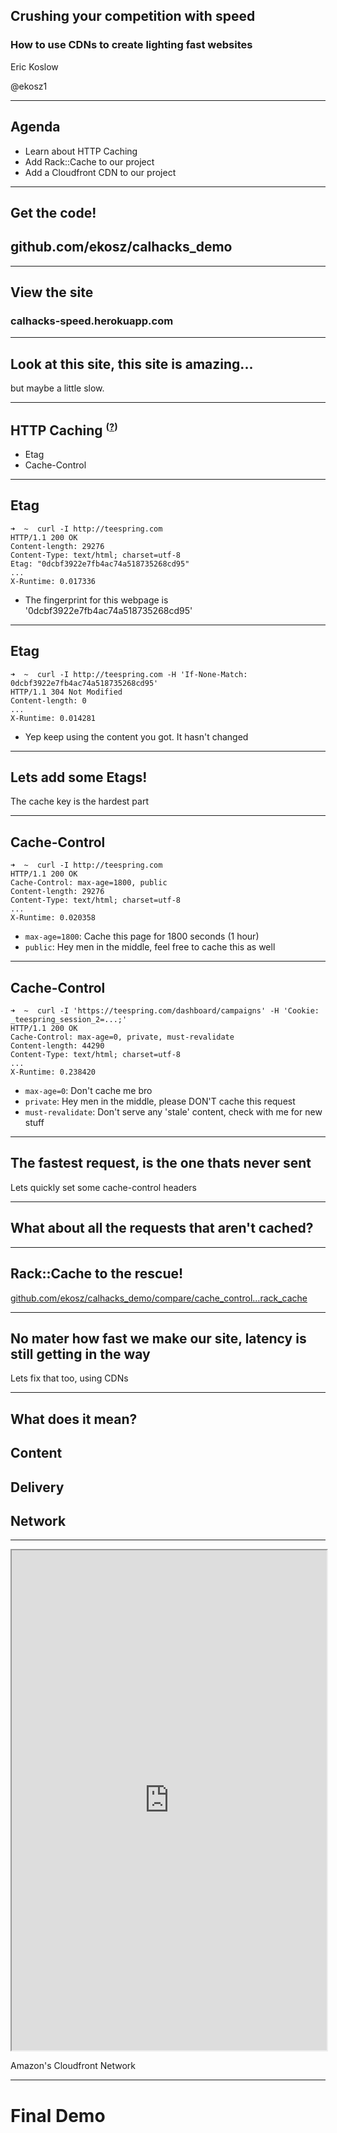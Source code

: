 ## Crushing your competition with speed

### How to use CDNs to create lighting fast websites

Eric Koslow

@ekosz1

---

## Agenda

- Learn about HTTP Caching
- Add Rack::Cache to our project
- Add a Cloudfront CDN to our project

---

## Get the code!

## github.com/ekosz/calhacks\_demo

---

## View the site

### calhacks-speed.herokuapp.com

---

## Look at this site, this site is amazing...

but maybe a little slow.

---

## HTTP Caching <sup><small>([?](https://developers.google.com/web/fundamentals/performance/optimizing-content-efficiency/http-caching))</small></sup>

- Etag
- Cache-Control

---

## Etag

```
➜  ~  curl -I http://teespring.com
HTTP/1.1 200 OK
Content-length: 29276
Content-Type: text/html; charset=utf-8
Etag: "0dcbf3922e7fb4ac74a518735268cd95"
...
X-Runtime: 0.017336
```

- The fingerprint for this webpage is '0dcbf3922e7fb4ac74a518735268cd95'

---

## Etag

```
➜  ~  curl -I http://teespring.com -H 'If-None-Match: 0dcbf3922e7fb4ac74a518735268cd95'
HTTP/1.1 304 Not Modified
Content-length: 0
...
X-Runtime: 0.014281
```

- Yep keep using the content you got.  It hasn't changed

---

## Lets add some Etags!

The cache key is the hardest part

---

## Cache-Control

```
➜  ~  curl -I http://teespring.com
HTTP/1.1 200 OK
Cache-Control: max-age=1800, public
Content-length: 29276
Content-Type: text/html; charset=utf-8
...
X-Runtime: 0.020358
```

- `max-age=1800`: Cache this page for 1800 seconds (1 hour)
- `public`: Hey men in the middle, feel free to cache this as well

---

## Cache-Control

```
➜  ~  curl -I 'https://teespring.com/dashboard/campaigns' -H 'Cookie: _teespring_session_2=...;'
HTTP/1.1 200 OK
Cache-Control: max-age=0, private, must-revalidate
Content-length: 44290
Content-Type: text/html; charset=utf-8
...
X-Runtime: 0.238420
```

- `max-age=0`: Don't cache me bro
- `private`: Hey men in the middle, please DON'T cache this request
- `must-revalidate`: Don't serve any 'stale' content, check with me for new stuff

---

## The fastest request, is the one thats never sent

Lets quickly set some cache-control headers

---

## What about all the requests that aren't cached?

---

## Rack::Cache to the rescue!

[github.com/ekosz/calhacks_demo/compare/cache_control...rack_cache](http://github.com/ekosz/calhacks_demo/compare/cache_control...rack_cache)

---

## No mater how fast we make our site, latency is still getting in the way

Lets fix that too, using CDNs

---

## What does it mean?

## C<span class='fragment' fragment-index='1'>ontent</span>
## D<span class='fragment' fragment-index='2'>elivery</span>
## N<span class='fragment' fragment-index='3'>etwork</span>

---

<iframe style="width: 100%; height: 800px" src="http://batchgeo.com/map/daace363a2d1f693125c3fe70bec4fe5"></iframe>

Amazon's Cloudfront Network

---

# Final Demo

